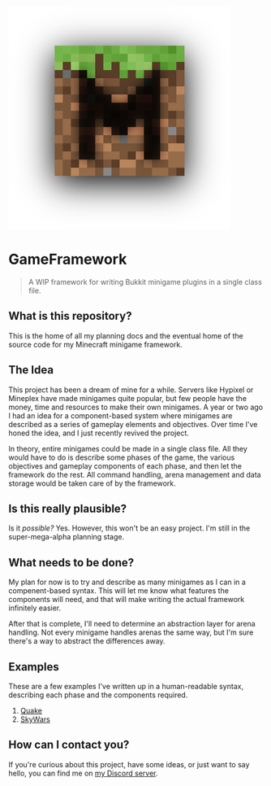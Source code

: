 ![Logo](graphics/logo-cropped.png)
# GameFramework
> A WIP framework for writing Bukkit minigame plugins in a single class file.

## What is this repository?
This is the home of all my planning docs and the eventual home of the source code for my Minecraft minigame framework.

## The Idea
This project has been a dream of mine for a while. Servers like Hypixel or Mineplex have made minigames quite popular, but few people have the money, time and resources to make their own minigames. A year or two ago I had an idea for a component-based system where minigames are described as a series of gameplay elements and objectives. Over time I've honed the idea, and I just recently revived the project.

In theory, entire minigames could be made in a single class file. All they would have to do is describe some phases of the game, the various objectives and gameplay components of each phase, and then let the framework do the rest. All command handling, arena management and data storage would be taken care of by the framework.

## Is this really plausible?
Is it *possible?* Yes. However, this won't be an easy project. I'm still in the super-mega-alpha planning stage.

## What needs to be done?
My plan for now is to try and describe as many minigames as I can in a compenent-based syntax. This will let me know what features the components will need, and that will make writing the actual framework infinitely easier.

After that is complete, I'll need to determine an abstraction layer for arena handling. Not every minigame handles arenas the same way, but I'm sure there's a way to abstract the differences away.

## Examples
These are a few examples I've written up in a human-readable syntax, describing each phase and the components required.
1. [Quake](example-games/1-Quake.md)
2. [SkyWars](example-games/2-SkyWars.md)

## How can I contact you?
If you're curious about this project, have some ideas, or just want to say hello, you can find me on [my Discord server](https://discord.io/rayzrdevofficial).